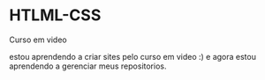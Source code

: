 # HTLML-CSS
 Curso em video

estou aprendendo a criar sites pelo curso em video :)
e agora estou aprendendo a gerenciar meus repositorios.